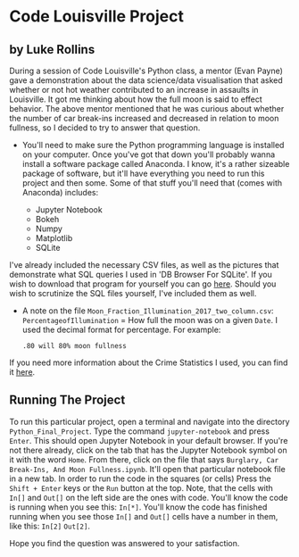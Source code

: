# Code Louisville Project  

## by Luke Rollins

During a session of Code Louisville's Python class, a mentor (Evan Payne) gave a demonstration about the data science/data visualisation that asked whether or not hot weather contributed to an increase in assaults in Louisville. It got me thinking about how the full moon is said to effect behavior. The above mentor mentioned that he was curious about whether the number of car break-ins increased and decreased in relation to moon fullness, so I decided to try to answer that question.


* You'll need to make sure the Python programming language is installed on your computer. Once you've got that down you'll probably wanna install a software package called Anaconda. I know, it's a rather sizeable package of software, but it'll have everything you need to run this project and then some. Some of that stuff you'll need that (comes with Anaconda) includes:  
    
    * Jupyter Notebook
    * Bokeh
    * Numpy
    * Matplotlib
    * SQLite

I've already included the necessary CSV files, as well as the pictures that demonstrate what SQL queries I used in 'DB Browser For SQLite'. If you wish to download that program for yourself you can go [here](http://sqlitebrowser.org/). Should you wish to scrutinize the SQL files yourself, I've included them as well.

* A note on the file `Moon_Fraction_Illumination_2017_two_column.csv`:  
`PercentageofIllumination` = How full the moon was on a given `Date`. I used the decimal format for percentage. For example:   
     
     `.80 will 80% moon fullness`


If you need more information about the Crime Statistics I used, you can find it [here](https://data.louisvilleky.gov/dataset/crime-data).

## Running The Project

To run this particular project, open a terminal and navigate into the directory `Python_Final_Project`. Type the command `jupyter-notebook` and press `Enter`. This should open Jupyter Notebook in your default browser. If you're not there already, click on the tab that has the Jupyter Notebook symbol on it with the word `Home`. From there, click on the file that says `Burglary, Car Break-Ins, And Moon Fullness.ipynb`. It'll open that particular notebook file in a new tab. In order to run the code in the squares (or cells) Press the `Shift + Enter` keys or the `Run` button at the top. Note, that the cells with `In[]` and `Out[]` on the left side are the ones with code. You'll know the code is running when you see this: `In[*]`. You'll know the code has finished running when you see those `In[]` and `Out[]` cells have a number in them, like this: `In[2]`  `Out[2]`. 

Hope you find the question was answered to your satisfaction.